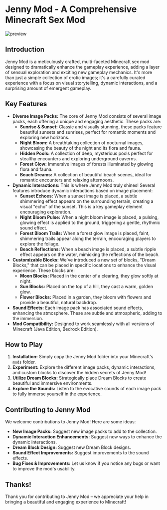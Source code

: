 # Jenny Mod - A Comprehensive Minecraft Sex Mod

![preview](https://external-content.duckduckgo.com/iu/?u=https%3A%2F%2Fi.ytimg.com%2Fvi%2FcxELf2aiUQ8%2Fmaxresdefault.jpg&f=1&nofb=1&ipt=6c9f126241917485b0ee42a5153c254228370e7cb6be25d85796c897c7168e61)

## Introduction

Jenny Mod is a meticulously crafted, multi-faceted Minecraft sex mod designed to dramatically enhance the gameplay experience, adding a layer of sensual exploration and exciting new gameplay mechanics.  It's more than just a simple collection of erotic images; it's a carefully curated experience with a focus on visual storytelling, dynamic interactions, and a surprising amount of emergent gameplay.

## Key Features

*   **Diverse Image Packs:**  The core of Jenny Mod consists of several image packs, each offering a unique and engaging aesthetic. These packs are:
    *   **Sunrise & Sunset:**  Classic and visually stunning, these packs feature beautiful sunsets and sunrises, perfect for romantic moments and exploring new horizons.
    *   **Night Bloom:** A breathtaking collection of nocturnal images, showcasing the beauty of the night and its flora and fauna.
    *   **Hidden Pools:**  A collection of deep, mysterious pools perfect for stealthy encounters and exploring underground caverns.
    *   **Forest Glow:**  Immersive images of forests illuminated by glowing flora and fauna.
    *   **Beach Dreams:**  A collection of beautiful beach scenes, ideal for romantic encounters and relaxing afternoons.
*   **Dynamic Interactions:**  This is where Jenny Mod truly shines!  Several features introduce dynamic interactions based on image placement:
    *   **Sunset Echoes:**  When a sunset image is placed, a subtle shimmering effect appears on the surrounding terrain, creating a visual "echo" of the sunset.  This is a key gameplay element encouraging exploration.
    *   **Night Bloom Pulse:**  When a night bloom image is placed, a pulsing, glowing effect is applied to the ground, triggering a gentle, rhythmic sound effect.
    *   **Forest Bloom Trails:**  When a forest glow image is placed, faint, shimmering trails appear along the terrain, encouraging players to explore the foliage.
    *   **Beach Reflections:**  When a beach image is placed, a subtle ripple effect appears on the water, mimicking the reflections of the beach.
*   **Customizable Blocks:**  We've introduced a new set of blocks, "Dream Blocks," that can be placed in specific locations to enhance the visual experience.  These blocks are:
    *   **Moon Blocks:**  Placed in the center of a clearing, they glow softly at night.
    *   **Sun Blocks:**  Placed on the top of a hill, they cast a warm, golden glow.
    *   **Flower Blocks:**  Placed in a garden, they bloom with flowers and provide a beautiful, natural backdrop.
*   **Sound Effects:** Each image pack has associated sound effects, enhancing the atmosphere.  These are subtle and atmospheric, adding to the immersion.
*   **Mod Compatibility:**  Designed to work seamlessly with all versions of Minecraft (Java Edition, Bedrock Edition).

## How to Play

1.  **Installation:** Simply copy the Jenny Mod folder into your Minecraft's `mods` folder.
2.  **Experiment:**  Explore the different image packs, dynamic interactions, and custom blocks to discover the hidden secrets of Jenny Mod!
3.  **Utilize Dream Blocks:**  Strategically place Dream Blocks to create beautiful and immersive environments.
4.  **Explore the Sounds:**  Listen to the evocative sounds of each image pack to fully immerse yourself in the experience.

## Contributing to Jenny Mod

We welcome contributions to Jenny Mod!  Here are some ideas:

*   **New Image Packs:**  Suggest new image packs to add to the collection.
*   **Dynamic Interaction Enhancements:**  Suggest new ways to enhance the dynamic interactions.
*   **Dream Block Design:**  Suggest new Dream Block designs.
*   **Sound Effect Improvements:**  Suggest improvements to the sound effects.
*   **Bug Fixes & Improvements:**  Let us know if you notice any bugs or want to improve the mod's usability.

##  Thanks!

Thank you for contributing to Jenny Mod – we appreciate your help in bringing a beautiful and engaging experience to Minecraft!

